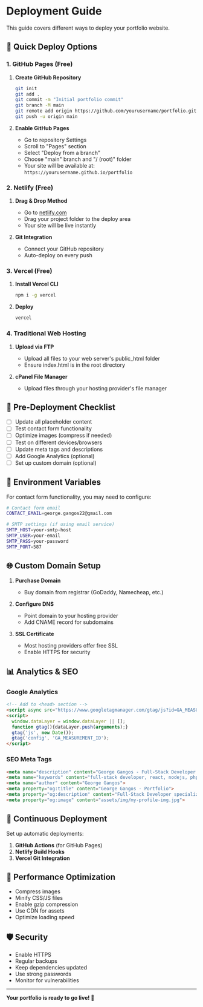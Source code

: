 # Deployment Guide

This guide covers different ways to deploy your portfolio website.

## 🚀 Quick Deploy Options

### 1. GitHub Pages (Free)

1. **Create GitHub Repository**
   ```bash
   git init
   git add .
   git commit -m "Initial portfolio commit"
   git branch -M main
   git remote add origin https://github.com/yourusername/portfolio.git
   git push -u origin main
   ```

2. **Enable GitHub Pages**
   - Go to repository Settings
   - Scroll to "Pages" section
   - Select "Deploy from a branch"
   - Choose "main" branch and "/ (root)" folder
   - Your site will be available at: `https://yourusername.github.io/portfolio`

### 2. Netlify (Free)

1. **Drag & Drop Method**
   - Go to [netlify.com](https://netlify.com)
   - Drag your project folder to the deploy area
   - Your site will be live instantly

2. **Git Integration**
   - Connect your GitHub repository
   - Auto-deploy on every push

### 3. Vercel (Free)

1. **Install Vercel CLI**
   ```bash
   npm i -g vercel
   ```

2. **Deploy**
   ```bash
   vercel
   ```

### 4. Traditional Web Hosting

1. **Upload via FTP**
   - Upload all files to your web server's public_html folder
   - Ensure index.html is in the root directory

2. **cPanel File Manager**
   - Upload files through your hosting provider's file manager

## 🔧 Pre-Deployment Checklist

- [ ] Update all placeholder content
- [ ] Test contact form functionality
- [ ] Optimize images (compress if needed)
- [ ] Test on different devices/browsers
- [ ] Update meta tags and descriptions
- [ ] Add Google Analytics (optional)
- [ ] Set up custom domain (optional)

## 📝 Environment Variables

For contact form functionality, you may need to configure:

```bash
# Contact form email
CONTACT_EMAIL=george.gangos22@gmail.com

# SMTP settings (if using email service)
SMTP_HOST=your-smtp-host
SMTP_USER=your-email
SMTP_PASS=your-password
SMTP_PORT=587
```

## 🌐 Custom Domain Setup

1. **Purchase Domain**
   - Buy domain from registrar (GoDaddy, Namecheap, etc.)

2. **Configure DNS**
   - Point domain to your hosting provider
   - Add CNAME record for subdomains

3. **SSL Certificate**
   - Most hosting providers offer free SSL
   - Enable HTTPS for security

## 📊 Analytics & SEO

### Google Analytics
```html
<!-- Add to <head> section -->
<script async src="https://www.googletagmanager.com/gtag/js?id=GA_MEASUREMENT_ID"></script>
<script>
  window.dataLayer = window.dataLayer || [];
  function gtag(){dataLayer.push(arguments);}
  gtag('js', new Date());
  gtag('config', 'GA_MEASUREMENT_ID');
</script>
```

### SEO Meta Tags
```html
<meta name="description" content="George Gangos - Full-Stack Developer Portfolio">
<meta name="keywords" content="full-stack developer, react, nodejs, php, flutter, web development">
<meta name="author" content="George Gangos">
<meta property="og:title" content="George Gangos - Portfolio">
<meta property="og:description" content="Full-Stack Developer specializing in React, Node.js, PHP, and Flutter">
<meta property="og:image" content="assets/img/my-profile-img.jpg">
```

## 🔄 Continuous Deployment

Set up automatic deployments:

1. **GitHub Actions** (for GitHub Pages)
2. **Netlify Build Hooks**
3. **Vercel Git Integration**

## 📱 Performance Optimization

- Compress images
- Minify CSS/JS files
- Enable gzip compression
- Use CDN for assets
- Optimize loading speed

## 🛡️ Security

- Enable HTTPS
- Regular backups
- Keep dependencies updated
- Use strong passwords
- Monitor for vulnerabilities

---

**Your portfolio is ready to go live! 🎉**
